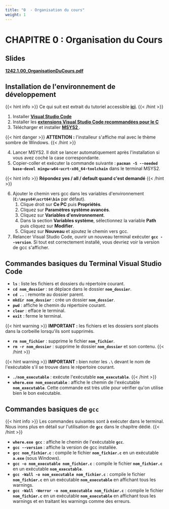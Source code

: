 ```yaml
---
title: "0  - Organisation du cours"
weight: 1
---
```


# CHAPITRE 0 : Organisation du Cours

## Slides
**[1242.1.00_OrganisationDuCours.pdf](/pdf/1242.1.00_OrganisationDuCours.pdf)**

<!-- {{< embed-pdf url="/pdf/1242.1.00_OrganisationDuCours.pdf" >}}-->

## Installation de l'environnement de développement

{{< hint info >}}
Ce qui suit est extrait du tutoriel accessible **[ici](https://code.visualstudio.com/docs/cpp/config-mingw)**.
{{< /hint >}}

1. Installer **[Visual Studio Code](https://code.visualstudio.com/)**
2. Installer les **[extensions Visual Studio Code recommandées pour le C](/docs/cours/faq/#quelles-sont-les-extensions-vs-code-recommandées-pour-le-c-)**
3. Télécharger et installer **[MSYS2 ](https://www.msys2.org/)**.

{{< hint danger >}}
**ATTENTION :**  l'installeur s'affiche mal avec le thème sombre de Windows. 
{{< /hint >}}

4. Lancer MSYS2. Il doit se lancer automatiquement après l'installation si vous avez coché la case correspondante.
5. Copier-coller et exécuter la commande suivante : **`pacman -S --needed base-devel mingw-w64-ucrt-x86_64-toolchain`** dans le terminal MSYS2.

{{< hint info >}}
**Répondez yes / all / default quand c'est demandé**
{{< /hint >}}

6. Ajouter le chemin vers gcc dans les variables d'environnement (**`C:\msys64\ucrt64\bin`** par défaut).
   1. Clique droit sur **Ce PC** puis **Propriétés**.
   2. Cliquez sur **Paramètres système avancés**.
   3. Cliquez sur **Variables d'environnement**.
   4. Dans la section **Variables système**, sélectionnez la variable **Path** puis cliquez sur **Modifier**.
   5. Cliquez sur **Nouveau** et ajoutez le chemin vers gcc.
7. Relancer Visual Studio Code, ouvrir un nouveau terminal exécuter **`gcc --version`**. Si tout est correctement installé, vous devriez voir la version de gcc s'afficher.

## Commandes basiques du Terminal Visual Studio Code

- **`ls`** : liste les fichiers et dossiers du répertoire courant.
- **`cd nom_dossier`** : se déplace dans le dossier **`nom_dossier`**.
- **`cd ..`** : remonte au dossier parent.
- **`mkdir nom_dossier`** : crée un dossier **`nom_dossier`**.
- **`pwd`** : affiche le chemin du répertoire courant.
- **`clear`** : efface le terminal.
- **`exit`** : ferme le terminal.

{{< hint warning >}}
**IMPORTANT :** les fichiers et les dossiers sont placés dans la corbeille lorsqu'ils sont supprimés.

- **`rm nom_fichier`** : supprime le fichier **`nom_fichier`**.
- **`rm -r nom_dossier`** : supprime le dossier **`nom_dossier`** et son contenu.
{{< /hint >}}

{{< hint warning >}}
**IMPORTANT :** bien noter les **``.\``** devant le nom de l'exécutable s'il se trouve dans le répertoire courant.

- **`./nom_executable`** : exécute l'exécutable **`nom_executable`**.
{{< /hint >}}
- **`where.exe nom_executable`** : affiche le chemin de l'exécutable **`nom_executable`**. Cette commande est très utile pour vérifier qu'on utilise bien le bon exécutable.
  
## Commandes basiques de **``gcc``**
{{< hint info >}}
Les commandes suivantes sont à exécuter dans le terminal.
Nous irons plus en détail sur l'utilisation de **`gcc`** dans le chapitre dédié.
{{< /hint >}}

- **`where.exe gcc`** : affiche le chemin de l'exécutable **`gcc`**.
- **`gcc --version`** : affiche la version de gcc installée.
- **`gcc nom_fichier.c`** : compile le fichier **`nom_fichier.c`** en un exécutable **`a.exe`** (sous Windows).
- **`gcc -o nom_executable nom_fichier.c`** : compile le fichier **`nom_fichier.c`** en un exécutable **`nom_executable`**.
- **`gcc -Wall -o nom_executable nom_fichier.c`** : compile le fichier **`nom_fichier.c`** en un exécutable **`nom_executable`** en affichant tous les warnings.
- **`gcc -Wall -Werror -o nom_executable nom_fichier.c`** : compile le fichier **`nom_fichier.c`** en un exécutable **`nom_executable`** en affichant tous les warnings et en traitant les warnings comme des erreurs.
